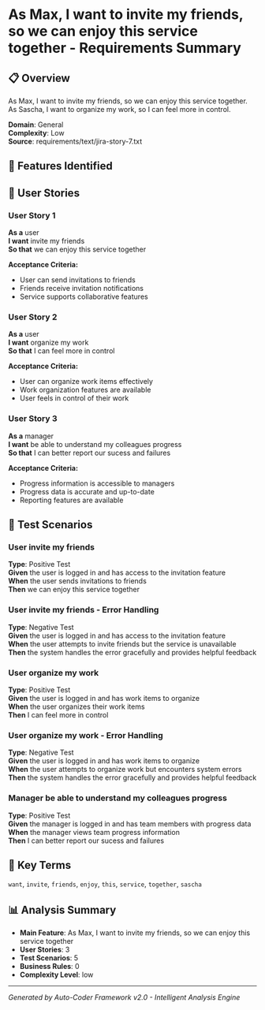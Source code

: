 # As Max, I want to invite my friends, so we can enjoy this service together - Requirements Summary

## 📋 Overview
As Max, I want to invite my friends, so we can enjoy this service together. 
As Sascha, I want to organize my work, so I can feel more in control.

**Domain**: General  
**Complexity**: Low  
**Source**: requirements/text/jira-story-7.txt  

## 🎯 Features Identified


## 👥 User Stories
### User Story 1
**As a** user  
**I want** invite my friends  
**So that** we can enjoy this service together

**Acceptance Criteria:**
- User can send invitations to friends
- Friends receive invitation notifications
- Service supports collaborative features

### User Story 2
**As a** user  
**I want** organize my work  
**So that** I can feel more in control

**Acceptance Criteria:**
- User can organize work items effectively
- Work organization features are available
- User feels in control of their work

### User Story 3
**As a** manager  
**I want** be able to understand my colleagues progress  
**So that** I can better report our sucess and failures

**Acceptance Criteria:**
- Progress information is accessible to managers
- Progress data is accurate and up-to-date
- Reporting features are available


## 🧪 Test Scenarios
### User invite my friends
**Type**: Positive Test  
**Given** the user is logged in and has access to the invitation feature  
**When** the user sends invitations to friends  
**Then** we can enjoy this service together

### User invite my friends - Error Handling
**Type**: Negative Test  
**Given** the user is logged in and has access to the invitation feature  
**When** the user attempts to invite friends but the service is unavailable  
**Then** the system handles the error gracefully and provides helpful feedback

### User organize my work
**Type**: Positive Test  
**Given** the user is logged in and has work items to organize  
**When** the user organizes their work items  
**Then** I can feel more in control

### User organize my work - Error Handling
**Type**: Negative Test  
**Given** the user is logged in and has work items to organize  
**When** the user attempts to organize work but encounters system errors  
**Then** the system handles the error gracefully and provides helpful feedback

### Manager be able to understand my colleagues progress
**Type**: Positive Test  
**Given** the manager is logged in and has team members with progress data  
**When** the manager views team progress information  
**Then** I can better report our sucess and failures




## 🔑 Key Terms
`want`, `invite`, `friends`, `enjoy`, `this`, `service`, `together`, `sascha`

## 📊 Analysis Summary
- **Main Feature**: As Max, I want to invite my friends, so we can enjoy this service together
- **User Stories**: 3
- **Test Scenarios**: 5
- **Business Rules**: 0
- **Complexity Level**: low

---
*Generated by Auto-Coder Framework v2.0 - Intelligent Analysis Engine*
